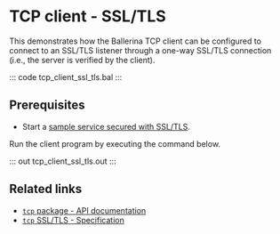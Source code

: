 # TCP client - SSL/TLS 

This demonstrates how the Ballerina TCP client can be configured to connect to an SSL/TLS listener through a one-way SSL/TLS connection (i.e., the server is verified by the client). 

::: code tcp_client_ssl_tls.bal :::

## Prerequisites
- Start a [sample service secured with SSL/TLS](/learn/by-example/tcp-service-ssl-tls/).

Run the client program by executing the command below.

::: out tcp_client_ssl_tls.out :::

## Related links
- [`tcp` package - API documentation](https://lib.ballerina.io/ballerina/tcp/latest)
- [`tcp` SSL/TLS - Specification](/spec/tcp/#512-configuring-tls-in-client-side)

